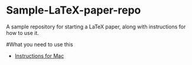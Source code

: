 Sample-LaTeX-paper-repo
=======================

A sample repository for starting a LaTeX paper, along with instructions for how to use it.

#What you need to use this
* [Instructions for Mac](README_MAC.md)

